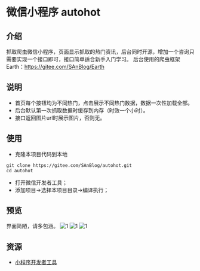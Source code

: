 # 微信小程序 autohot

## 介绍

抓取爬虫微信小程序，页面显示抓取的热门资讯，后台同时开源，增加一个咨询只需要实现一个接口即可，接口简单适合新手入门学习。
后台使用的爬虫框架Earth：https://gitee.com/SAnBlog/Earth

## 说明

* 首页每个按钮均为不同热门，点击展示不同热门数据，数据一次性加载全部。
* 后台默认第一次抓取数据时缓存到内存（时效一个小时）。
* 接口返回图片url时展示图片，否则无。

## 使用

* 克隆本项目代码到本地

```
git clone https://gitee.com/SAnBlog/autohot.git
cd autohot
```

* 打开微信开发者工具；
* 添加项目->选择本项目目录->编译执行；

## 预览

界面简陋，请多包涵。
![1](https://gitee.com/SAnBlog/autohot/blob/master/image/1.png "在这里输入图片标题")
![1](https://gitee.com/SAnBlog/autohot/blob/master/image/2.png "在这里输入图片标题")
![1](https://gitee.com/SAnBlog/autohot/blob/master/image/3.png "在这里输入图片标题")
## 资源

* [小程序开发者工具](https://mp.weixin.qq.com/debug/wxadoc/dev/devtools/download.html)
